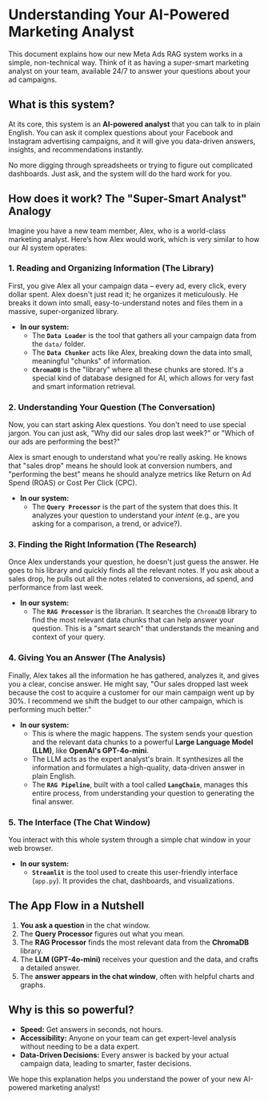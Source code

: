 # Understanding Your AI-Powered Marketing Analyst

This document explains how our new Meta Ads RAG system works in a simple, non-technical way. Think of it as having a super-smart marketing analyst on your team, available 24/7 to answer your questions about your ad campaigns.

## What is this system?

At its core, this system is an **AI-powered analyst** that you can talk to in plain English. You can ask it complex questions about your Facebook and Instagram advertising campaigns, and it will give you data-driven answers, insights, and recommendations instantly.

No more digging through spreadsheets or trying to figure out complicated dashboards. Just ask, and the system will do the hard work for you.

## How does it work? The "Super-Smart Analyst" Analogy

Imagine you have a new team member, Alex, who is a world-class marketing analyst. Here’s how Alex would work, which is very similar to how our AI system operates:

### 1. Reading and Organizing Information (The Library)

First, you give Alex all your campaign data – every ad, every click, every dollar spent. Alex doesn't just read it; he organizes it meticulously. He breaks it down into small, easy-to-understand notes and files them in a massive, super-organized library.

*   **In our system:**
    *   The **`Data Loader`** is the tool that gathers all your campaign data from the `data/` folder.
    *   The **`Data Chunker`** acts like Alex, breaking down the data into small, meaningful "chunks" of information.
    *   **`ChromaDB`** is the "library" where all these chunks are stored. It's a special kind of database designed for AI, which allows for very fast and smart information retrieval.

### 2. Understanding Your Question (The Conversation)

Now, you can start asking Alex questions. You don't need to use special jargon. You can just ask, "Why did our sales drop last week?" or "Which of our ads are performing the best?"

Alex is smart enough to understand what you're really asking. He knows that "sales drop" means he should look at conversion numbers, and "performing the best" means he should analyze metrics like Return on Ad Spend (ROAS) or Cost Per Click (CPC).

*   **In our system:**
    *   The **`Query Processor`** is the part of the system that does this. It analyzes your question to understand your *intent* (e.g., are you asking for a comparison, a trend, or advice?).

### 3. Finding the Right Information (The Research)

Once Alex understands your question, he doesn't just guess the answer. He goes to his library and quickly finds all the relevant notes. If you ask about a sales drop, he pulls out all the notes related to conversions, ad spend, and performance from last week.

*   **In our system:**
    *   The **`RAG Processor`** is the librarian. It searches the `ChromaDB` library to find the most relevant data chunks that can help answer your question. This is a "smart search" that understands the meaning and context of your query.

### 4. Giving You an Answer (The Analysis)

Finally, Alex takes all the information he has gathered, analyzes it, and gives you a clear, concise answer. He might say, "Our sales dropped last week because the cost to acquire a customer for our main campaign went up by 30%. I recommend we shift the budget to our other campaign, which is performing much better."

*   **In our system:**
    *   This is where the magic happens. The system sends your question and the relevant data chunks to a powerful **Large Language Model (LLM)**, like **OpenAI's GPT-4o-mini**.
    *   The LLM acts as the expert analyst's brain. It synthesizes all the information and formulates a high-quality, data-driven answer in plain English.
    *   The **`RAG Pipeline`**, built with a tool called **`LangChain`**, manages this entire process, from understanding your question to generating the final answer.

### 5. The Interface (The Chat Window)

You interact with this whole system through a simple chat window in your web browser.

*   **In our system:**
    *   **`Streamlit`** is the tool used to create this user-friendly interface (`app.py`). It provides the chat, dashboards, and visualizations.

## The App Flow in a Nutshell

1.  **You ask a question** in the chat window.
2.  The **Query Processor** figures out what you mean.
3.  The **RAG Processor** finds the most relevant data from the **ChromaDB** library.
4.  The **LLM (GPT-4o-mini)** receives your question and the data, and crafts a detailed answer.
5.  The **answer appears in the chat window**, often with helpful charts and graphs.

## Why is this so powerful?

*   **Speed:** Get answers in seconds, not hours.
*   **Accessibility:** Anyone on your team can get expert-level analysis without needing to be a data expert.
*   **Data-Driven Decisions:** Every answer is backed by your actual campaign data, leading to smarter, faster decisions.

We hope this explanation helps you understand the power of your new AI-powered marketing analyst!
